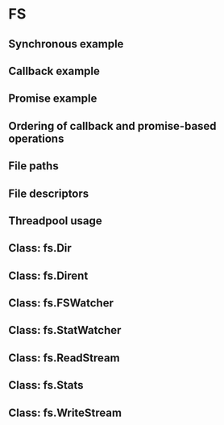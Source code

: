 # FS
## Synchronous example
## Callback example
## Promise example
## Ordering of callback and promise-based operations
## File paths
## File descriptors
## Threadpool usage
## Class: fs.Dir
## Class: fs.Dirent
## Class: fs.FSWatcher
## Class: fs.StatWatcher
## Class: fs.ReadStream
## Class: fs.Stats
## Class: fs.WriteStream